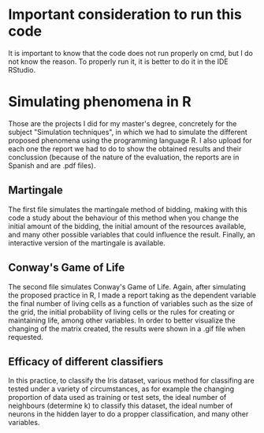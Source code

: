 # Important consideration to run this code
It is important to know that the code does not run properly on cmd, but I do not know the reason. To properly run it, it is better to do it in the IDE RStudio.

# Simulating phenomena in R
Those are the projects I did for my master's degree, concretely for the subject "Simulation techniques", in which we had to simulate the different proposed phenomena using the programming language R. I also upload for each one the report we had to do to show the obtained results and their conclussion (because of the nature of the evaluation, the reports are in Spanish and are .pdf files).

## Martingale
The first file simulates the martingale method of bidding, making with this code a study about the behaviour of this method when you change the initial amount of the bidding, the initial amount of the resources available, and many other possible variables that could influence the result. Finally, an interactive version of the martingale is available.

## Conway's Game of Life
The second file simulates Conway's Game of Life. Again, after simulating the proposed practice in R, I made a report taking as the dependent variable the final number of living cells as a function of variables such as the size of the grid, the initial probability of living cells or the rules for creating or maintaining life, among other variables.
In order to better visualize the changing of the matrix created, the results were shown in a .gif file when requested.

## Efficacy of different classifiers
In this practice, to classify the Iris dataset, various method for classifing are tested under a variety of circumstances, as for example the changing proportion of data used as training or test sets, the ideal number of neighbours (determine k) to classify this dataset, the ideal number of neurons in the hidden layer to do a propper classification, and many other variables.
